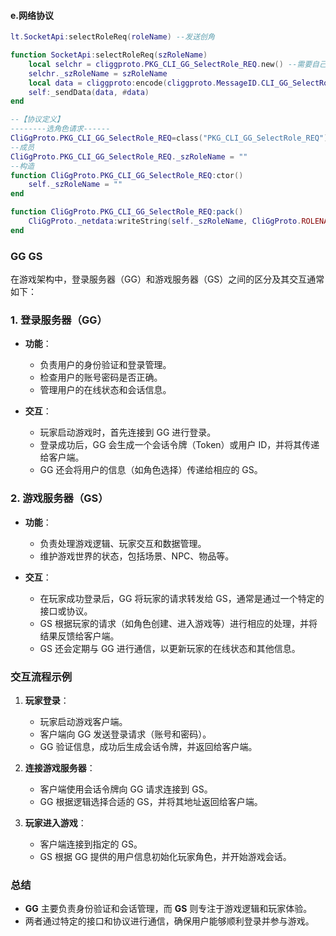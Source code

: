 #### e.网络协议

```lua
lt.SocketApi:selectRoleReq(roleName) --发送创角

function SocketApi:selectRoleReq(szRoleName)
    local selchr = cliggproto.PKG_CLI_GG_SelectRole_REQ.new() --需要自己去定义协议号，及协议字段
    selchr._szRoleName = szRoleName
    local data = cliggproto:encode(cliggproto.MessageID.CLI_GG_SelectRole_REQ, selchr)
    self:_sendData(data, #data)
end

--【协议定义】
--------选角色请求------
CliGgProto.PKG_CLI_GG_SelectRole_REQ=class("PKG_CLI_GG_SelectRole_REQ")
--成员
CliGgProto.PKG_CLI_GG_SelectRole_REQ._szRoleName = ""
--构造
function CliGgProto.PKG_CLI_GG_SelectRole_REQ:ctor()
	self._szRoleName = ""
end

function CliGgProto.PKG_CLI_GG_SelectRole_REQ:pack()
	CliGgProto._netdata:writeString(self._szRoleName, CliGgProto.ROLENAME_MAX_LEN)
end
```
### GG GS
在游戏架构中，登录服务器（GG）和游戏服务器（GS）之间的区分及其交互通常如下：

### 1. 登录服务器（GG）
- **功能**：
  - 负责用户的身份验证和登录管理。
  - 检查用户的账号密码是否正确。
  - 管理用户的在线状态和会话信息。
  
- **交互**：
  - 玩家启动游戏时，首先连接到 GG 进行登录。
  - 登录成功后，GG 会生成一个会话令牌（Token）或用户 ID，并将其传递给客户端。
  - GG 还会将用户的信息（如角色选择）传递给相应的 GS。

### 2. 游戏服务器（GS）
- **功能**：
  - 负责处理游戏逻辑、玩家交互和数据管理。
  - 维护游戏世界的状态，包括场景、NPC、物品等。

- **交互**：
  - 在玩家成功登录后，GG 将玩家的请求转发给 GS，通常是通过一个特定的接口或协议。
  - GS 根据玩家的请求（如角色创建、进入游戏等）进行相应的处理，并将结果反馈给客户端。
  - GS 还会定期与 GG 进行通信，以更新玩家的在线状态和其他信息。

### 交互流程示例
1. **玩家登录**：
   - 玩家启动游戏客户端。
   - 客户端向 GG 发送登录请求（账号和密码）。
   - GG 验证信息，成功后生成会话令牌，并返回给客户端。

2. **连接游戏服务器**：
   - 客户端使用会话令牌向 GG 请求连接到 GS。
   - GG 根据逻辑选择合适的 GS，并将其地址返回给客户端。

3. **玩家进入游戏**：
   - 客户端连接到指定的 GS。
   - GS 根据 GG 提供的用户信息初始化玩家角色，并开始游戏会话。

### 总结
- **GG** 主要负责身份验证和会话管理，而 **GS** 则专注于游戏逻辑和玩家体验。
- 两者通过特定的接口和协议进行通信，确保用户能够顺利登录并参与游戏。
